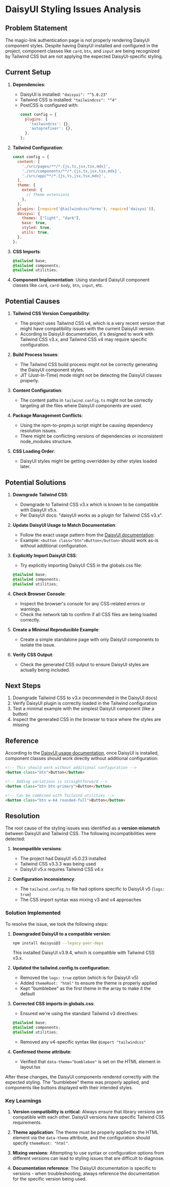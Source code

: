 # DaisyUI Styling Issues Analysis

## Problem Statement

The magic-link authentication page is not properly rendering DaisyUI component styles. Despite having DaisyUI installed and configured in the project, component classes like `card`, `btn`, and `input` are being recognized by Tailwind CSS but are not applying the expected DaisyUI-specific styling.

## Current Setup

1. **Dependencies**:
   - DaisyUI is installed: `"daisyui": "^5.0.23"`
   - Tailwind CSS is installed: `"tailwindcss": "^4"`
   - PostCSS is configured with:
     ```js
     const config = {
       plugins: {
         'tailwindcss': {},
         'autoprefixer': {},
       },
     };
     ```

2. **Tailwind Configuration**:
   ```js
   const config = {
     content: [
       './src/pages/**/*.{js,ts,jsx,tsx,mdx}',
       './src/components/**/*.{js,ts,jsx,tsx,mdx}',
       './src/app/**/*.{js,ts,jsx,tsx,mdx}',
     ],
     theme: {
       extend: {
         // Theme extensions
       },
     },
     plugins: [require('@tailwindcss/forms'), require('daisyui')],
     daisyui: {
       themes: ["light", "dark"],
       base: true,
       styled: true,
       utils: true,
     },
   };
   ```

3. **CSS Imports**:
   ```css
   @tailwind base;
   @tailwind components;
   @tailwind utilities;
   ```

4. **Component Implementation**:
   Using standard DaisyUI component classes like `card`, `card-body`, `btn`, `input`, etc.

## Potential Causes

1. **Tailwind CSS Version Compatibility**: 
   - The project uses Tailwind CSS v4, which is a very recent version that might have compatibility issues with the current DaisyUI version.
   - According to DaisyUI documentation, it's designed to work with Tailwind CSS v3.x, and Tailwind CSS v4 may require specific configuration.

2. **Build Process Issues**:
   - The Tailwind CSS build process might not be correctly generating the DaisyUI component styles.
   - JIT (Just-In-Time) mode might not be detecting the DaisyUI classes properly.

3. **Content Configuration**:
   - The content paths in `tailwind.config.ts` might not be correctly targeting all the files where DaisyUI components are used.

4. **Package Management Conflicts**:
   - Using the npm-to-pnpm.js script might be causing dependency resolution issues.
   - There might be conflicting versions of dependencies or inconsistent node_modules structure.

5. **CSS Loading Order**:
   - DaisyUI styles might be getting overridden by other styles loaded later.

## Potential Solutions

1. **Downgrade Tailwind CSS**:
   - Downgrade to Tailwind CSS v3.x which is known to be compatible with DaisyUI v5.x.
   - Per DaisyUI docs: "daisyUI works as a plugin for Tailwind CSS v3.x".

2. **Update DaisyUI Usage to Match Documentation**:
   - Follow the exact usage pattern from the [DaisyUI documentation](https://daisyui.com/docs/use/):
   - Example: `<button class="btn">Button</button>` should work as-is without additional configuration.

3. **Explicitly Import DaisyUI CSS**:
   - Try explicitly importing DaisyUI CSS in the globals.css file:
   ```css
   @tailwind base;
   @tailwind components;
   @tailwind utilities;
   ```

4. **Check Browser Console**:
   - Inspect the browser's console for any CSS-related errors or warnings.
   - Check the network tab to confirm if all CSS files are being loaded correctly.

5. **Create a Minimal Reproducible Example**:
   - Create a simple standalone page with only DaisyUI components to isolate the issue.

6. **Verify CSS Output**:
   - Check the generated CSS output to ensure DaisyUI styles are actually being included.

## Next Steps

1. Downgrade Tailwind CSS to v3.x (recommended in the DaisyUI docs)
2. Verify DaisyUI plugin is correctly loaded in the Tailwind configuration
3. Test a minimal example with the simplest DaisyUI component (like a button)
4. Inspect the generated CSS in the browser to trace where the styles are missing

## Reference

According to the [DaisyUI usage documentation](https://daisyui.com/docs/use/), once DaisyUI is installed, component classes should work directly without additional configuration:

```html
<!-- This should work without additional configuration -->
<button class="btn">Button</button>

<!-- Adding variations is straightforward -->
<button class="btn btn-primary">Button</button>

<!-- Can be combined with Tailwind utilities -->
<button class="btn w-64 rounded-full">Button</button>
```

## Resolution

The root cause of the styling issues was identified as a **version mismatch** between DaisyUI and Tailwind CSS. The following incompatibilities were detected:

1. **Incompatible versions**:
   - The project had DaisyUI v5.0.23 installed
   - Tailwind CSS v3.3.3 was being used
   - DaisyUI v5.x requires Tailwind CSS v4.x

2. **Configuration inconsistency**:
   - The `tailwind.config.ts` file had options specific to DaisyUI v5 (`logs: true`)
   - The CSS import syntax was mixing v3 and v4 approaches

### Solution Implemented

To resolve the issue, we took the following steps:

1. **Downgraded DaisyUI to a compatible version**:
   ```bash
   npm install daisyui@3 --legacy-peer-deps
   ```
   This installed DaisyUI v3.9.4, which is compatible with Tailwind CSS v3.x.

2. **Updated the tailwind.config.ts configuration**:
   - Removed the `logs: true` option (which is for DaisyUI v5)
   - Added `themeRoot: "html"` to ensure the theme is properly applied
   - Kept "bumblebee" as the first theme in the array to make it the default

3. **Corrected CSS imports in globals.css**:
   - Ensured we're using the standard Tailwind v3 directives:
   ```css
   @tailwind base;
   @tailwind components;
   @tailwind utilities;
   ```
   - Removed any v4-specific syntax like `@import "tailwindcss"`

4. **Confirmed theme attribute**:
   - Verified that `data-theme="bumblebee"` is set on the HTML element in layout.tsx

After these changes, the DaisyUI components rendered correctly with the expected styling. The "bumblebee" theme was properly applied, and components like buttons displayed with their intended styles.

### Key Learnings

1. **Version compatibility is critical**: Always ensure that library versions are compatible with each other. DaisyUI versions have specific Tailwind CSS requirements.

2. **Theme application**: The theme must be properly applied to the HTML element via the `data-theme` attribute, and the configuration should specify `themeRoot: "html"`.

3. **Mixing versions**: Attempting to use syntax or configuration options from different versions can lead to styling issues that are difficult to diagnose.

4. **Documentation reference**: The DaisyUI documentation is specific to versions - when troubleshooting, always reference the documentation for the specific version being used. 